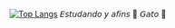 [![Top Langs](https://github-readme-stats.vercel.app/api/top-langs/?username=mastiico&langs_count=8)](https://github.com/anuraghazra/github-readme-stats) 
                                                         𝘌𝘴𝘵𝘶𝘥𝘢𝘯𝘥𝘰 𝘺 𝘢𝘧𝘪𝘯𝘴 🤬
                                                                𝘎𝘢𝘵𝘰 🌟





